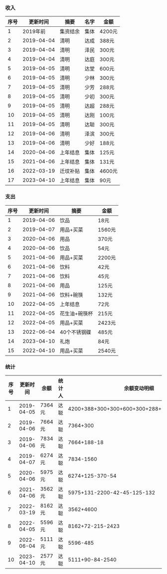 


### 收入
序号      |   更新时间    | 摘要         |名字         | 金额    |
---      |    ---       | ---          | ---        |---     |
 1       | 2019年前      | 集资结余      |集体         |4200元  |
 2       | 2019-04-04   | 清明         |达成         |388元   |
 3       | 2019-04-04   | 清明         |泽民         |300元   |
 4       | 2019-04-04   | 清明         |达庭         |300元   |
 5       | 2019-04-05   | 清明         |达堂         |600元   |
 6       | 2019-04-05   | 清明         |少林         |300元   |
 7       | 2019-04-05   | 清明         |少芳         |288元   |
 8       | 2019-04-05   | 清明         |少初         |300元   |
 9       | 2019-04-05   | 清明         |达超         |288元   |
 10      | 2019-04-05   | 清明         |达刚         |100元   |
 11      | 2019-04-05   | 清明         |达聪         |300元   |
 12      | 2019-04-06   | 清明         |泽滨         |300元   |
 13      | 2019-04-06   | 清明         |少好         |188元   |
 14      | 2020-04-06   | 上年结息      |集体        |125元   |
 15      | 2021-04-06   | 上年结息      |集体        |131元   |
 16      | 2022-03-19   | 迁坟补贴      |集体        |4600元   |
 17      | 2023-04-10   | 上年结息      |集体        |90元     |

### 支出
序号      |   更新时间     | 摘要       | 金额 |
---      | ----------    | ---        |--- |
1        | 2019-04-06    | 饮品        |18元|
2        | 2019-04-07    | 用品+买菜   |1560元|
3        | 2020-04-06    | 用品       |370元|
4        | 2020-04-06    | 饮品       |54元|
5        | 2021-04-06    | 用品+买菜   |2200元|
6        | 2021-04-06    | 饮料       |42元|
7        | 2021-04-06    | 饮料       |45元|
8        | 2021-04-06    | 用品       |125元|
9        | 2021-04-06    | 饮料+碗筷   |132元|
10       | 2022-04-05    | 上年结息   |72元|
11       | 2022-04-05    | 花生油+碗筷杯 |215元|
12       | 2022-04-05    | 用品+买菜   |2423元|
13       | 2022-06-04    | 40个不锈钢碟  |485元|
14       | 2023-04-10    | 礼炮         |84元|
15       | 2022-04-10    | 用品+买菜     |2540元|



### 统计
序号      |  更新时间           | 余额         | 统计人      | 余额变动明细
---      | ----------         |-----        | ---        | ----------
1        | 2019-04-05         |  7364元      | 达聪       | 4200+388+300+300+600+300+288+300+288+100+300
2        | 2019-04-06         |  7664元      | 达聪       | 7364+300
3        | 2019-04-06         |  7834元      | 达聪       | 7664+188-18
4        | 2019-04-07         |  6274元      | 达聪       | 7834-1560
5        | 2020-04-06         |  5975元      | 达聪       | 6274+125-370-54
6        | 2021-04-06         |  3562元      | 达聪       | 5975+131-2200-42-45-125-132
7        | 2022-03-19         |  8162元      | 达聪       | 3562+4600
8        | 2022-04-05         |  5596元      | 达聪       | 8162+72-215-2423
9        | 2022-06-04         |  5111元      | 达聪       | 5596-485
10       | 2023-04-10        |  2577元      | 达聪       | 5111+90-84-2540


